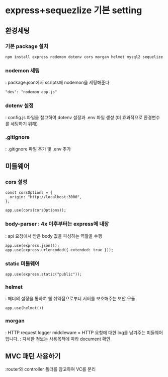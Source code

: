 # express+sequezlize 기본 setting

## 환경세팅

### 기본 package 설치

```
npm install express nodemon dotenv cors morgan helmet mysql2 sequelize
```

### nodemon 세팅

: package.json에서 scripts에 nodemon을 세팅해준다

```
"dev": "nodemon app.js"
```

### dotenv 설정

: config.js 파일을 참고하여 dotenv 설정과 .env 파일 생성 (더 효과적으로 환경변수를 세팅하기 위해)

### .gitignore

: .gitignore 파일 추가 및 .env 추가

## 미들웨어

### cors 설정

```
const corsOptions = {
  origin: "http://localhost:3000",
};

app.use(cors(corsOptions));
```

### body-parser : 4x 이후부터는 express에 내장

: api 요청에서 받은 body 값을 파싱하는 역할을 수행

```
app.use(express.json());
app.use(express.urlencoded({ extended: true }));
```

### static 미들웨어

```
app.use(express.static("public"));
```

### helmet

: 헤더의 설정을 통하여 웹 취약점으로부터 서버를 보호해주는 보안 모듈

```
app.use(helmet())
```

### morgan

: HTTP request logger middleware = HTTP 요청에 대한 log를 남겨주는 미들웨어입니다.
: 자세한 정보는 사용목적에 따라 document 확인

## MVC 패턴 사용하기

:router와 controller 폴더를 참고하여 VC를 분리
